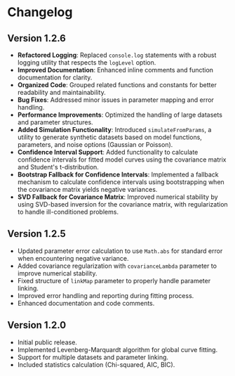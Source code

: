 # Changelog

## Version 1.2.6
- **Refactored Logging**: Replaced `console.log` statements with a robust logging utility that respects the `logLevel` option.
- **Improved Documentation**: Enhanced inline comments and function documentation for clarity.
- **Organized Code**: Grouped related functions and constants for better readability and maintainability.
- **Bug Fixes**: Addressed minor issues in parameter mapping and error handling.
- **Performance Improvements**: Optimized the handling of large datasets and parameter structures.
- **Added Simulation Functionality**: Introduced `simulateFromParams`, a utility to generate synthetic datasets based on model functions, parameters, and noise options (Gaussian or Poisson).
- **Confidence Interval Support**: Added functionality to calculate confidence intervals for fitted model curves using the covariance matrix and Student's t-distribution.
- **Bootstrap Fallback for Confidence Intervals**: Implemented a fallback mechanism to calculate confidence intervals using bootstrapping when the covariance matrix yields negative variances.
- **SVD Fallback for Covariance Matrix**: Improved numerical stability by using SVD-based inversion for the covariance matrix, with regularization to handle ill-conditioned problems.

## Version 1.2.5
- Updated parameter error calculation to use `Math.abs` for standard error when encountering negative variance.
- Added covariance regularization with `covarianceLambda` parameter to improve numerical stability.
- Fixed structure of `linkMap` parameter to properly handle parameter linking.
- Improved error handling and reporting during fitting process.
- Enhanced documentation and code comments.

## Version 1.2.0
- Initial public release.
- Implemented Levenberg-Marquardt algorithm for global curve fitting.
- Support for multiple datasets and parameter linking.
- Included statistics calculation (Chi-squared, AIC, BIC).